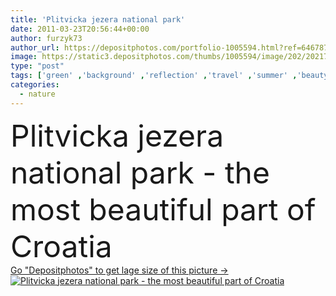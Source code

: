 ```yaml
---
title: 'Plitvicka jezera national park'
date: 2011-03-23T20:56:44+00:00
author: furzyk73
author_url: https://depositphotos.com/portfolio-1005594.html?ref=64678756
image: https://static3.depositphotos.com/thumbs/1005594/image/202/2021718/api_thumb_450.jpg?forcejpeg=true
type: "post"
tags: ['green' ,'background' ,'reflection' ,'travel' ,'summer' ,'beauty' ,'nature' ,'spring' ,'fresh' ,'wet' ,'outdoor' ,'environment' ,'leaf' ,'plant' ,'texture' ,'water' ,'life' ,'natural' ,'tree' ,'tropical' ,'river' ,'bridge' ,'landscape' ,'cool' ,'stream' ,'flow' ,'clear' ,'forest' ,'jungle' ,'shadow' ,'wild' ,'adventure' ,'dense' ,'lake' ,'root' ,'footbridge' ,'mangrove' ]
categories: 
  - nature
---
```

<div aling="center">
            <font size="60"> Plitvicka jezera national park - the most beautiful part of Croatia</font>   
</div>
<div>
    <a href='https://depositphotos.com/2021718/stock-photo-plitvicka-jezera-national-park.html?ref=64678756' target=_blank > Go "Depositphotos" to get lage size of this picture ->
        <img href='https://depositphotos.com/2021718/stock-photo-plitvicka-jezera-national-park.html?ref=64678756' src='https://static3.depositphotos.com/1005594/202/i/950/depositphotos_2021718-stock-photo-plitvicka-jezera-national-park.jpg?forcejpeg=true' alt='Plitvicka jezera national park - the most beautiful part of Croatia' >
    </a>
</div>
